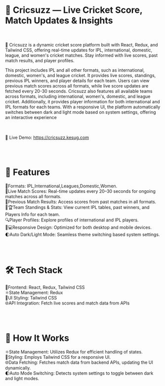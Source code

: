 # 🏏 Cricsuzz — Live Cricket Score, Match Updates & Insights
<br><br> 
🏏 Cricsuzz is a dynamic cricket score platform built with React, Redux, and Tailwind CSS, offering real-time updates for IPL, international, domestic, league, and women's cricket matches. Stay informed with live scores, past match results, and player profiles.

This project includes IPL and all other formats, such as international, domestic, women's, and league cricket. It provides live scores, standings, previous IPL winners, and player details for each team. Users can view previous match scores across all formats, while live score updates are fetched every 20-30 seconds. Cricsuzz also features all available teams across formats, including international, women's, domestic, and league cricket. Additionally, it provides player information for both international and IPL formats for each teams. With a responsive UI, the platform automatically switches between dark and light mode based on system settings, offering an interactive experience  
 <br><br> 
   
🔗 Live Demo: https://cricsuzz.kesug.com

<br><br>     

# 🚀 Features

🏏Formats: IPL,International,Leagues,Domestic,Women.  
📡Live Match Scores: Real-time updates every 20–30 seconds for ongoing matches across all formats.  
📅Previous Match Results: Access scores from past matches in all formats.  
🎽🏆Team Standings & Stats: View current IPL tables, past winners, and Players Info for each team.  
🔍Player Profiles: Explore profiles of international and IPL players.  
📱💻Responsive Design: Optimized for both desktop and mobile devices.  
🌓Auto Dark/Light Mode: Seamless theme switching based system settings.  

<br><br> 
# 🛠️ Tech Stack


🎨Frontend: React, Redux, Tailwind CSS  
⚛️State Management: Redux  
🎨UI Styling: Tailwind CSS     
🌐API Integration: Fetch live scores and match data from APIs  

<br><br> 
# 🔧 How It Works

  
⚛️State Management: Utilizes Redux for efficient handling of states.  
🎨Styling: Employs Tailwind CSS for a responsive UI.  
🌐Data Fetching: Fetches match data from backend APIs, updating the UI dynamically.  
🌓Auto Mode Switching: Detects system settings to toggle between dark and light modes.  
